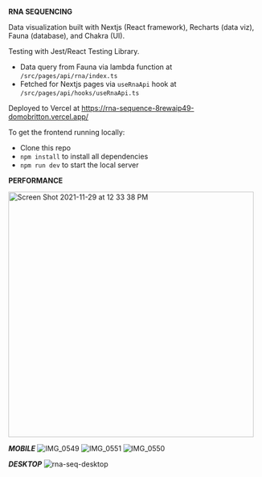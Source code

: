 **RNA SEQUENCING**

Data visualization built with Nextjs (React framework), Recharts (data viz), Fauna (database), and Chakra (UI).

Testing with Jest/React Testing Library.

- Data query from Fauna via lambda function at `/src/pages/api/rna/index.ts` 
- Fetched for Nextjs pages via `useRnaApi` hook at `/src/pages/api/hooks/useRnaApi.ts`

Deployed to Vercel at https://rna-sequence-8rewaip49-domobritton.vercel.app/

To get the frontend running locally:
- Clone this repo
- `npm install` to install all dependencies
- `npm run dev` to start the local server

**PERFORMANCE**

<img width="488" alt="Screen Shot 2021-11-29 at 12 33 38 PM" src="https://user-images.githubusercontent.com/16581660/143938944-2d8f2708-959a-4390-a35c-23ecd70472db.png">

***MOBILE***
![IMG_0549](https://user-images.githubusercontent.com/16581660/143824000-f5ae07fd-bffd-4f5b-bdbd-a1e39901bfa3.jpeg)
![IMG_0551](https://user-images.githubusercontent.com/16581660/143824017-ce5a9f22-054a-4dc4-8c9a-a8d62f714f48.jpeg)
![IMG_0550](https://user-images.githubusercontent.com/16581660/143824027-f6b8ed4f-8973-4b05-b321-9880e7952916.jpeg)

***DESKTOP***
![rna-seq-desktop](https://user-images.githubusercontent.com/16581660/143824037-08fa3369-aa19-4a87-a04c-c2a0faa01575.gif)
